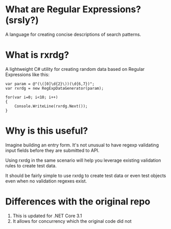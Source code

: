 # What are Regular Expressions? (srsly?)
A language for creating concise descriptions of search patterns.

# What is rxrdg?
A lightweight C# utility for creating random data based on Regular Expressions like this:

	var param = @"(\([0]\d{2}\))(\d{6,7})";
	var rxrdg = new RegExpDataGenerator(param);

	for(var i=0; i<10; i++)
	{
   		Console.WriteLine(rxrdg.Next());
	}

# Why is this useful?
Imagine building an entry form. It's not unusual to have regexp validating input fields before they are submitted to API.

Using rxrdg in the same scenario will help you leverage existing validation rules to create test data.

It should be fairly simple to use rxrdg to create test data or even test objects even when no validation regexes exist.

# Differences with the original repo
1. This is updated for .NET Core 3.1
2. It allows for concurrency which the original code did not
